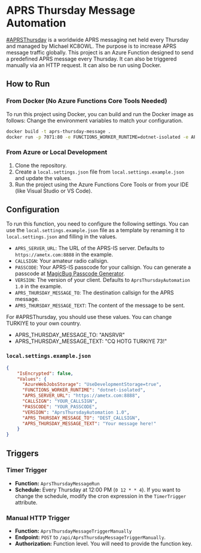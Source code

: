# APRS Thursday Message Automation

[\#APRSThursday](https://aprsph.net/aprsthursday) is a worldwide APRS messaging net held every Thursday and managed by Michael KC8OWL. The purpose is to increase APRS message traffic globally.
This project is an Azure Function designed to send a predefined APRS message every Thursday. It can also be triggered manually via an HTTP request. It can also be run using Docker.

## How to Run

### From Docker (No Azure Functions Core Tools Needed)

To run this project using Docker, you can build and run the Docker image as follows:
Change the environment variables to match your configuration.

```bash
docker build -t aprs-thursday-message .
docker run -p 7071:80 -e FUNCTIONS_WORKER_RUNTIME=dotnet-isolated -e APRS_SERVER_URL=https://ametx.com:8888 -e CALLSIGN=YOUR_CALLSIGN -e PASSCODE=YOUR_PASSCODE -e VERSION="AprsThursdayAutomation 1.0" -e APRS_THURSDAY_MESSAGE_TO=ANSRVR -e APRS_THURSDAY_MESSAGE_TEXT="CQ HOTG TURKIYE 73!" aprs-thursday-message
```

### From Azure or Local Development

1. Clone the repository.
2. Create a `local.settings.json` file from `local.settings.example.json` and update the values.
3. Run the project using the Azure Functions Core Tools or from your IDE (like Visual Studio or VS Code).

## Configuration

To run this function, you need to configure the following settings. You can use the `local.settings.example.json` file as a template by renaming it to `local.settings.json` and filling in the values.

- `APRS_SERVER_URL`: The URL of the APRS-IS server. Defaults to `https://ametx.com:8888` in the example.
- `CALLSIGN`: Your amateur radio callsign.
- `PASSCODE`: Your APRS-IS passcode for your callsign. You can generate a passcode at [MagicBug Passcode Generator](https://apps.magicbug.co.uk/passcode/).
- `VERSION`: The version of your client. Defaults to `AprsThursdayAutomation 1.0` in the example.
- `APRS_THURSDAY_MESSAGE_TO`: The destination callsign for the APRS message.
- `APRS_THURSDAY_MESSAGE_TEXT`: The content of the message to be sent.

For \#APRSThursday, you should use these values. You can change TURKIYE to your own country.

- APRS_THURSDAY_MESSAGE_TO: "ANSRVR"
- APRS_THURSDAY_MESSAGE_TEXT: "CQ HOTG TURKIYE 73!"

### `local.settings.example.json`

```json
{
    "IsEncrypted": false,
    "Values": {
      "AzureWebJobsStorage": "UseDevelopmentStorage=true",
      "FUNCTIONS_WORKER_RUNTIME": "dotnet-isolated",
      "APRS_SERVER_URL": "https://ametx.com:8888",
      "CALLSIGN": "YOUR_CALLSIGN",
      "PASSCODE": "YOUR_PASSCODE",
      "VERSION": "AprsThursdayAutomation 1.0",
      "APRS_THURSDAY_MESSAGE_TO": "DEST_CALLSIGN",
      "APRS_THURSDAY_MESSAGE_TEXT": "Your message here!"
    }
}
```

## Triggers

### Timer Trigger

- **Function:** `AprsThursdayMessageRun`
- **Schedule:** Every Thursday at 12:00 PM (`0 12 * * 4`). If you want to change the schedule, modify the cron expression in the `TimerTrigger` attribute.

### Manual HTTP Trigger

- **Function:** `AprsThursdayMessageTriggerManually`
- **Endpoint:** `POST` to `/api/AprsThursdayMessageTriggerManually`.
- **Authorization:** Function level. You will need to provide the function key.
